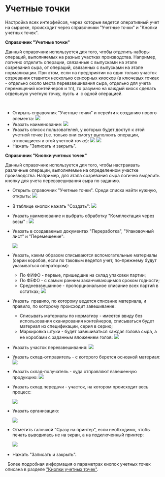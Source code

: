 **Учетные точки**
=================

Настройка всех интерфейсов, через которые ведется оперативный учет на
сырцехе, происходит через справочники "Учетные точки" и "Кнопки учетных
точек".


**Справочник "Учетные точки"** 

Данный справочник используется для того,
чтобы отделить наборы операций, выполняемых на разных участках
производства. Например, логично отделить операции, связанные с выпусками
на этапе созревания сыра, от операций, связанных с выпусками на этапе
нормализации. При этом, если на предприятии на один только участок
созревания ставится несколько сенсорных киосков (в ключевых точках -
отдельно около места перевзвешивания сыра, отдельно для учета
перемещений контейнеров и тп), то разумно на каждый киоск сделать
отдельную учетную точку, пусть и  с одной операцией.
 

 

-   Открыть справочник "Учетные точки" и перейти к созданию нового
    элемента:
    ![](AccountPoints.assets/drex_uchetnye_tochki_5_custom.png)
     
-   Указать наименование:
    ![](AccountPoints.assets/drex_uchetnye_tochki_5_custom_2.png)
     
-   Указать список пользователей, у которых будет доступ к этой учетной
    точке (т.е. только они смогут выполнять операции, относящиеся к этой
    учетной точке):
    ![](AccountPoints.assets/drex_uchetnye_tochki_5_custom_3.png)
    ![](AccountPoints.assets/drex_uchetnye_tochki_5_custom_4.png)
     
-   Нажать "Записать и закрыть".
     


**Справочник "Кнопки учетных точек"**  

Данный справочник используется для того, чтобы настраивать различные операции,
выполняемые на определенном участке производства. Например, для
этапа созревания сыра логично выделить кнопку для учета
перевзвешивания сыра по заданию.


-   Открыть справочник "Учетные точки". Среди списка найти нужную,
    открыть:
    ![](AccountPoints.assets/drex_uchetnye_tochki_5_custom.png)


-   В таблице кнопок нажать "Создать":
    ![](AccountPoints.assets/drex_uchetnye_tochki_5_custom_5.png)


-   Указать наименование и выбрать обработку "Комплектация через весы" :
    ![](AccountPoints.assets/drex_uchetnye_tochki_5_custom_6.png)


-   Указать в создаваемых документах "Переработка", "Упаковочный лист" и
    "Перемещение":

    ![](AccountPoints.assets/drex_uchetnye_tochki_5_custom_7.png)


-   Указать, каким образом списываются вспомогательные материалы (серии
    коробов, если по таковым ведется учет, по-прежнему будут указываться
    оператором):
    -   По ФИФО - первые, пришедшие на склад упаковки партии;
    -   По ФЕФО - с самым ранним заканчивающимся сроком годности;
    -   Средневзвешанное - пропорциональное списание всех партий в остатках;
    ![](AccountPoints.assets/drex_uchetnye_tochki_5_custom_8.png)


-   Указать  правило, по которому ведется списание материала, и правило,
    по которому происходит завешивание:
    -   Списывать материалы по нормативу - имеется ввиду без использования
    сканирования контейнеров, списываться будет материал из
    спецификации, серия в серию;
    -   Маркировка штуки - будет завешиваться каждая голова сыра, а не
    коробами с заданным вложением голов:
    ![](AccountPoints.assets/drex_uchetnye_tochki_5_custom_9.png)


-   Указать участок перевзвешивания:
    ![](AccountPoints.assets/drex_uchetnye_tochki_5_custom_10.png)


-   Указать склад-отправитель - с которого берется основной материал:
    ![](AccountPoints.assets/drex_uchetnye_tochki_5_custom_11.png)


-   Указать склад-получатель - куда отправляют взвешенную продукцию:
    ![](AccountPoints.assets/drex_uchetnye_tochki_5_custom_12.png)


-   Указать склад передачи - участок, на котором происходит весь
    процесс:

    ![](AccountPoints.assets/drex_uchetnye_tochki_5_custom_13.png)


-   Указать организацию:

    ![](AccountPoints.assets/drex_uchetnye_tochki_5_custom_14.png)


-   Отметить галочкой "Сразу на принтер", если необходимо, чтобы печать
    выводилась не на экран, а на подключенный принтер:

    ![](AccountPoints.assets/drex_uchetnye_tochki_5_custom_15.png)
     

-   Нажать "Записать и закрыть".

 
Более подробная информация о параметрах кнопок учетных точек описана в
разделе ["Кнопки учетных точек"](../../../../../CommonInformation/Handbooks/ButtonOfAccountPoint/readme.md).